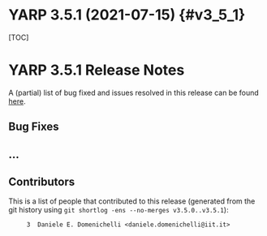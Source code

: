 YARP 3.5.1 (2021-07-15)                                                {#v3_5_1}
=======================

[TOC]

YARP 3.5.1 Release Notes
========================


A (partial) list of bug fixed and issues resolved in this release can be found
[here](https://github.com/robotology/yarp/issues?q=label%3A%22Fixed+in%3A+YARP+v3.5.1%22).


Bug Fixes
---------

## ...

Contributors
------------

This is a list of people that contributed to this release (generated from the
git history using `git shortlog -ens --no-merges v3.5.0..v3.5.1`):

```
     3	Daniele E. Domenichelli <daniele.domenichelli@iit.it>
```
